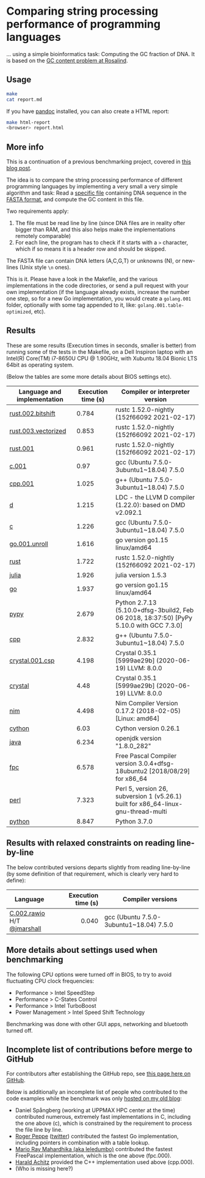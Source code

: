 # Comparing string processing performance of programming languages

... using a simple bioinformatics task: Computing the GC fraction of DNA. It is based on the [GC content problem at Rosalind](http://rosalind.info/problems/gc/).

## Usage

```bash
make
cat report.md
```

If you have [pandoc](http://pandoc.org/) installed, you can also create a HTML report:

```bash
make html-report
<browser> report.html
```

## More info

This is a continuation of a previous benchmarking project, covered in [this blog post](http://saml.rilspace.com/moar-languagez-gc-content-in-python-d-fpc-c-and-c).

The idea is to compare the string processing performance of different programming languages
by implementing a very small a very simple algorithm and task: Read a [specific file](http://ftp.ensembl.org/pub/release-67/fasta/homo_sapiens/dna/Homo_sapiens.GRCh37.67.dna_rm.chromosome.Y.fa.gz)
containing DNA sequence in the [FASTA format](https://en.wikipedia.org/wiki/FASTA_format),
and compute the GC content in this file.

Two requirements apply:

1. The file must be read line by line (since DNA files are in reality ofter
   bigger than RAM, and this also helps make the implementations remotely
   comparable)
2. For each line, the program has to check if it starts with a `>` character,
   which if so means it is a header row and should be skipped.

The FASTA file can contain DNA letters (A,C,G,T) or unknowns (N), or new-lines
(Unix style `\n` ones).

This is it. Please have a look in the Makefile, and the various implementations
in the code directories, or send a pull request with your own implementation
(if the language already exists, increase the number one step, so for a new Go
implementation, you would create a `golang.001` folder, optionally with some
tag appended to it, like: `golang.001.table-optimized`, etc).

## Results<a name="current-results">

These are some results (Execution times in seconds, smaller is better) from
running some of the tests in the Makefile, on a Dell Inspiron laptop with an
Intel(R) Core(TM) i7-8650U CPU @ 1.90GHz, with Xubuntu 18.04 Bionic LTS 64bit
as operating system.

(Below the tables are some more details about BIOS settings etc).

| Language and implementation                            | Execution time (s) | Compiler or interpreter version                                                         |
|--------------------------------------------------------|--------------------|-----------------------------------------------------------------------------------------|
| [rust.002.bitshift](rust.002.bitshift/src/main.rs)     | 0.784              | rustc 1.52.0-nightly (152f66092 2021-02-17)                                             |
| [rust.003.vectorized](rust.003.vectorized/src/main.rs) | 0.853              | rustc 1.52.0-nightly (152f66092 2021-02-17)                                             |
| [rust.001](rust.001/src/main.rs)                       | 0.961              | rustc 1.52.0-nightly (152f66092 2021-02-17)                                             |
| [c.001](c.001/gc.c)                                    | 0.97               | gcc (Ubuntu 7.5.0-3ubuntu1~18.04) 7.5.0                                                 |
| [cpp.001](cpp.001/gc.cpp)                              | 1.025              | g++ (Ubuntu 7.5.0-3ubuntu1~18.04) 7.5.0                                                 |
| [d](d/gc.d)                                            | 1.215              | LDC - the LLVM D compiler (1.22.0): based on DMD v2.092.1                               |
| [c](c/gc.c)                                            | 1.226              | gcc (Ubuntu 7.5.0-3ubuntu1~18.04) 7.5.0                                                 |
| [go.001.unroll](go.001.unroll/gc.go)                   | 1.616              | go version go1.15 linux/amd64                                                           |
| [rust](rust/src/main.rs)                               | 1.722              | rustc 1.52.0-nightly (152f66092 2021-02-17)                                             |
| [julia](julia/gc.jl)                                   | 1.926              | julia version 1.5.3                                                                     |
| [go](go/gc.go)                                         | 1.937              | go version go1.15 linux/amd64                                                           |
| [pypy](pypy/gc.py)                                     | 2.679              | Python 2.7.13 (5.10.0+dfsg-3build2, Feb 06 2018, 18:37:50) [PyPy 5.10.0 with GCC 7.3.0] |
| [cpp](cpp/gc.cpp)                                      | 2.832              | g++ (Ubuntu 7.5.0-3ubuntu1~18.04) 7.5.0                                                 |
| [crystal.001.csp](crystal.001.csp/gc.cr)               | 4.198              | Crystal 0.35.1 [5999ae29b] (2020-06-19)  LLVM: 8.0.0                                    |
| [crystal](crystal/gc.cr)                               | 4.48               | Crystal 0.35.1 [5999ae29b] (2020-06-19)  LLVM: 8.0.0                                    |
| [nim](nim/gc.nim)                                      | 4.498              | Nim Compiler Version 0.17.2 (2018-02-05) [Linux: amd64]                                 |
| [cython](cython/gc.pyx)                                | 6.03               | Cython version 0.26.1                                                                   |
| [java](java/gc.java)                                   | 6.234              | openjdk version "1.8.0_282"                                                             |
| [fpc](fpc/gc.pas)                                      | 6.578              | Free Pascal Compiler version 3.0.4+dfsg-18ubuntu2 [2018/08/29] for x86_64               |
| [perl](perl/gc.pl)                                     | 7.323              | Perl 5, version 26, subversion 1 (v5.26.1) built for x86_64-linux-gnu-thread-multi      |
| [python](python/gc.py)                                 | 8.847              | Python 3.7.0                                                                            |

## Results with relaxed constraints on reading line-by-line

The below contributed versions departs slightly from reading line-by-line (by
some definition of that requirement, which is clearly very hard to define):

| Language                                                                                       | Execution time (s) | Compiler versions                       |
|------------------------------------------------------------------------------------------------|-------------------:|-----------------------------------------|
| [C.002.rawio](c.002.rawio/gc.c)<br>H/T [@jmarshall](https://github.com/jmarshall)              |              0.040 | gcc (Ubuntu 7.5.0-3ubuntu1~18.04) 7.5.0 |

## More details about settings used when benchmarking

The following CPU options were turned off in BIOS, to try to avoid fluctuating
CPU clock frequencies:

- Performance > Intel SpeedStep
- Performance > C-States Control
- Performance > Intel TurboBoost
- Power Management > Intel Speed Shift Technology

Benchmarking was done with other GUI apps, networking and bluetooth turned off.

## Incomplete list of contributions before merge to GitHub

For contributors after establishing the GitHub repo, see [this page here on GitHub](https://github.com/samuell/gccontent-benchmark/graphs/contributors).

Below is additionally an incomplete list of people who contributed to the code
examples while the benchmark was only [hosted on my old blog](https://github.com/samuell/gccontent-benchmark/graphs/contributors):

- Daniel Spångberg (working at UPPMAX HPC center at the time) contributed
  numerous, extremely fast implementations in C, including the one above (c),
  which is constrained by the requirement to process the file line by line.
- [Roger Peppe](https://github.com/rogpeppe)
  ([twitter](https://twitter.com/rogpeppe)) contributed the fastest Go
  implementation, including pointers in combination with a table lookup.
- [Mario Ray Mahardhika (aka leledumbo)](https://github.com/leledumbo)
  contributed the fastest FreePascal implementation, which is the one above
  (fpc.000).
- [Harald Achitz](https://www.linkedin.com/in/harald-achitz-860657139/)
  provided the C++ implementation used above (cpp.000).
- (Who is missing here?)
